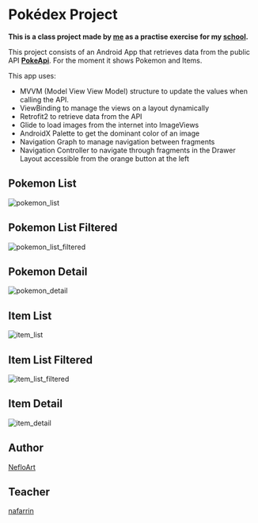 # Pokédex Project
**This is a class project made by [me](https://github.com/NefloArt) as a practise exercise for my [school](http://www.iesalvarofalomir.es).**

This project consists of an Android App that retrieves data from the public API **[PokeApi](https://pokeapi.co)**.
For the moment it shows Pokemon and Items.

This app uses:
-  MVVM (Model View View Model) structure to update the values when calling the API.
- ViewBinding to manage the views on a layout dynamically
- Retrofit2 to retrieve data from the API
- Glide to load images from the internet into ImageViews
- AndroidX Palette to get the dominant color of an image
- Navigation Graph to manage navigation between fragments
- Navigation Controller to navigate through fragments in the Drawer Layout accessible from the orange button at the left

## Pokemon List
![pokemon_list](https://github.com/NefloArt/PokedexProject/tree/main/screenshots/PokemonList.jpg)
## Pokemon List Filtered
![pokemon_list_filtered](https://github.com/NefloArt/PokedexProject/tree/main/screenshots/PokemonListFiltered.jpg)
## Pokemon Detail
![pokemon_detail](https://github.com/NefloArt/PokedexProject/tree/main/screenshots/PokemonDetail.jpg)
## Item List
![item_list](https://github.com/NefloArt/PokedexProject/tree/main/screenshots/ItemList.jpg)
## Item List Filtered
![item_list_filtered](https://github.com/NefloArt/PokedexProject/tree/main/screenshots/ItemListFiltered.jpg)
## Item Detail
![item_detail](https://github.com/NefloArt/PokedexProject/tree/main/screenshots/ItemDetail.jpg)

## Author
[NefloArt](https://github.com/NefloArt)
## Teacher
[nafarrin](https://github.com/nafarrin)